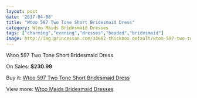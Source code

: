 ```yaml
---
layout: post
date: '2017-04-08'
title: "Wtoo 597 Two Tone Short Bridesmaid Dress"
category: Wtoo Maids Bridesmaid Dresses
tags: ["charming","evening","dresses","beaded","bridesmaid"]
image: http://img.princessan.com/33662-thickbox_default/wtoo-597-two-tone-short-bridesmaid-dress.jpg
---
```

Wtoo 597 Two Tone Short Bridesmaid Dress

On Sales: **$230.99**
<a href="https://www.princessan.com/en/15654-wtoo-597-two-tone-short-bridesmaid-dress.html"><amp-img layout="responsive" width="600" height="600" src="//img.princessan.com/33662-thickbox_default/wtoo-597-two-tone-short-bridesmaid-dress.jpg" alt="Wtoo 597 Two Tone Short Bridesmaid Dress 0" /></a>

Buy it: [Wtoo 597 Two Tone Short Bridesmaid Dress](https://www.princessan.com/en/15654-wtoo-597-two-tone-short-bridesmaid-dress.html "Wtoo 597 Two Tone Short Bridesmaid Dress")

View more: [Wtoo Maids Bridesmaid Dresses](https://www.princessan.com/en/115- "Wtoo Maids Bridesmaid Dresses")